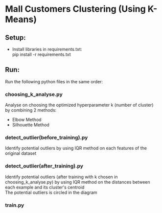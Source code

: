 # Mall Customers Clustering (Using K-Means)

## Setup:
- Install libraries in requirements.txt:  
pip install -r requirements.txt

## Run:
Run the following python files in the same order:

  ### choosing_k_analyse.py
  Analyse on choosing the optimized hyperparameter k (number of cluster) by combining 2 methods:
  + Elbow Method
  + Silhouette Method

  ### detect_outlier(before_training).py
  Identify potential outliers by using IQR method on each features of the original dataset

  ### detect_outlier(after_training).py
  Identify potential outliers (after training with k chosen in choosing_k_analyse.py) by using IQR method on the distances between each example and its cluster's centroid
  <br> The potential outliers is circled in the diagram

  ### train.py
